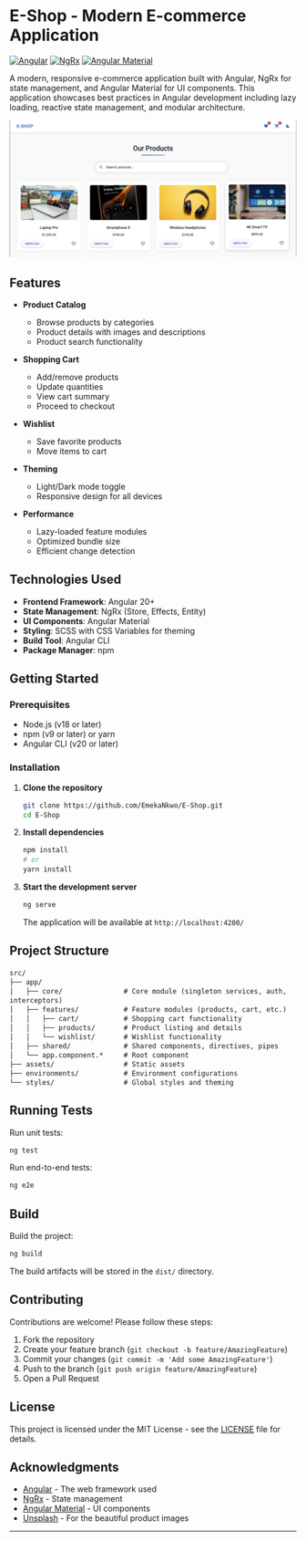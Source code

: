 # E-Shop - Modern E-commerce Application

[![Angular](https://img.shields.io/badge/Angular-DD0031?style=for-the-badge&logo=angular&logoColor=white)](https://angular.io/)
[![NgRx](https://img.shields.io/badge/ngrx-764ABC?style=for-the-badge&logo=ngrx&logoColor=white)](https://ngrx.io/)
[![Angular Material](https://img.shields.io/badge/Angular_Material-1976D2?style=for-the-badge&logo=angular&logoColor=white)](https://material.angular.io/)

A modern, responsive e-commerce application built with Angular, NgRx for state management, and Angular Material for UI components. This application showcases best practices in Angular development including lazy loading, reactive state management, and modular architecture.

![Screenshot](docs/images/home.png)

## Features

- **Product Catalog**

  - Browse products by categories
  - Product details with images and descriptions
  - Product search functionality

- **Shopping Cart**

  - Add/remove products
  - Update quantities
  - View cart summary
  - Proceed to checkout

- **Wishlist**

  - Save favorite products
  - Move items to cart

- **Theming**

  - Light/Dark mode toggle
  - Responsive design for all devices

- **Performance**
  - Lazy-loaded feature modules
  - Optimized bundle size
  - Efficient change detection

## Technologies Used

- **Frontend Framework**: Angular 20+
- **State Management**: NgRx (Store, Effects, Entity)
- **UI Components**: Angular Material
- **Styling**: SCSS with CSS Variables for theming
- **Build Tool**: Angular CLI
- **Package Manager**: npm

## Getting Started

### Prerequisites

- Node.js (v18 or later)
- npm (v9 or later) or yarn
- Angular CLI (v20 or later)

### Installation

1. **Clone the repository**

   ```bash
   git clone https://github.com/EmekaNkwo/E-Shop.git
   cd E-Shop
   ```

2. **Install dependencies**

   ```bash
   npm install
   # or
   yarn install
   ```

3. **Start the development server**
   ```bash
   ng serve
   ```
   The application will be available at `http://localhost:4200/`

## Project Structure

```
src/
├── app/
│   ├── core/               # Core module (singleton services, auth, interceptors)
│   ├── features/           # Feature modules (products, cart, etc.)
│   │   ├── cart/           # Shopping cart functionality
│   │   ├── products/       # Product listing and details
│   │   └── wishlist/       # Wishlist functionality
│   ├── shared/             # Shared components, directives, pipes
│   └── app.component.*     # Root component
├── assets/                 # Static assets
├── environments/           # Environment configurations
└── styles/                 # Global styles and theming
```

## Running Tests

Run unit tests:

```bash
ng test
```

Run end-to-end tests:

```bash
ng e2e
```

## Build

Build the project:

```bash
ng build
```

The build artifacts will be stored in the `dist/` directory.

## Contributing

Contributions are welcome! Please follow these steps:

1. Fork the repository
2. Create your feature branch (`git checkout -b feature/AmazingFeature`)
3. Commit your changes (`git commit -m 'Add some AmazingFeature'`)
4. Push to the branch (`git push origin feature/AmazingFeature`)
5. Open a Pull Request

## License

This project is licensed under the MIT License - see the [LICENSE](LICENSE) file for details.

## Acknowledgments

- [Angular](https://angular.io/) - The web framework used
- [NgRx](https://ngrx.io/) - State management
- [Angular Material](https://material.angular.io/) - UI components
- [Unsplash](https://unsplash.com/) - For the beautiful product images

---
